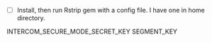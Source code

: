 - [ ] Install, then run Rstrip gem with a config file. I have one in home directory.

INTERCOM_SECURE_MODE_SECRET_KEY
SEGMENT_KEY
